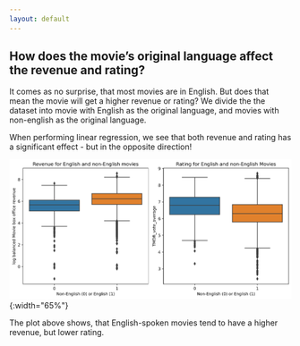 ```yaml
---
layout: default
---
```

## How does the movie’s original language affect the revenue and rating?

It comes as no surprise, that most movies are in English. But does that mean the movie will get a higher revenue or rating? We divide the the dataset into movie with English as the original language, and movies with non-english as the original language.

When performing linear regression, we see that both revenue and rating has a significant effect - but in the opposite direction!

![Revenue for english and non-english movies](figures/language/boxplots.png){:width="65%"}

The plot above shows, that English-spoken movies tend to have a higher revenue, but lower rating.